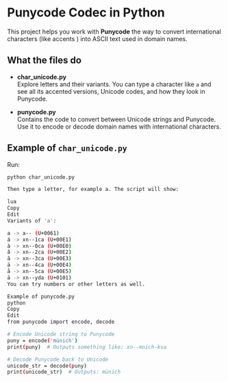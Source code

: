 # Punycode Codec in Python

This project helps you work with **Punycode** the way to convert international characters (like accents ) into ASCII text used in domain names.

## What the files do

- **char_unicode.py**  
  Explore letters and their variants. You can type a character like `a` and see all its accented versions, Unicode codes, and how they look in Punycode.

- **punycode.py**  
  Contains the code to convert between Unicode strings and Punycode. Use it to encode or decode domain names with international characters.

## Example of `char_unicode.py`

Run:

```bash
python char_unicode.py

Then type a letter, for example a. The script will show:

lua
Copy
Edit
Variants of 'a':

a -> a-- (U+0061)
á -> xn--1ca (U+00E1)
à -> xn--0ca (U+00E0)
â -> xn--2ca (U+00E2)
ã -> xn--3ca (U+00E3)
ä -> xn--4ca (U+00E4)
å -> xn--5ca (U+00E5)
ā -> xn--yda (U+0101)
You can try numbers or other letters as well.

Example of punycode.py
python
Copy
Edit
from punycode import encode, decode

# Encode Unicode string to Punycode
puny = encode('münich')
print(puny)  # Outputs something like: xn--mnich-kva

# Decode Punycode back to Unicode
unicode_str = decode(puny)
print(unicode_str)  # Outputs: münich
